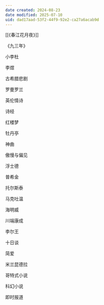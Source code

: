 ```yaml
---
date created: 2024-08-23
date modified: 2025-07-10
uid: dad17aad-53f2-44f9-92e2-ca27a6acab9d
---
```


[[《春江花月夜》]]

《九三年》

小李杜

李煜

古希腊悲剧

罗曼罗兰

英伦情诗

诗经

红楼梦

牡丹亭

神曲

傲慢与偏见

浮士德

普希金

托尔斯泰

马克吐温

海明威

川端康成

李尔王

十日谈

简爱

米兰昆德拉

哥特式小说

科幻小说

即时报道
